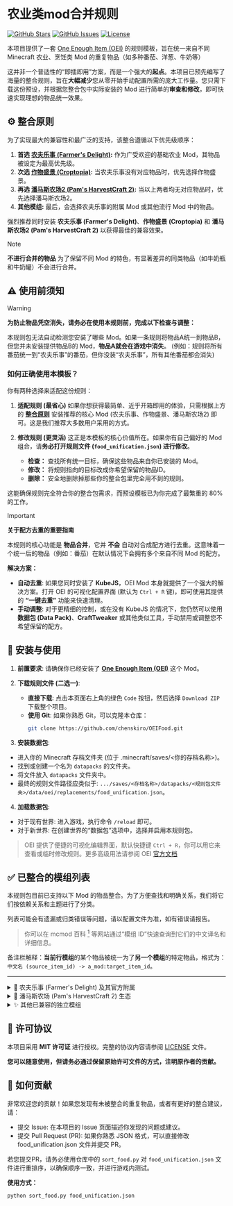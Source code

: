 # 农业类mod合并规则

[![GitHub Stars](https://img.shields.io/github/stars/chenskiro/OEIFood?style=flat-square)](https://github.com/chenskiro/OEIFood/stargazers)
[![GitHub Issues](https://img.shields.io/github/issues/chenskiro/OEIFood?style=flat-square)](https://github.com/chenskiro/OEIFood/issues)
[![License](https://img.shields.io/github/license/chenskiro/OEIFood?style=flat-square)](https://github.com/chenskiro/OEIFood/blob/main/LICENSE)

本项目提供了一套 [One Enough Item (OEI)](https://github.com/Tower-of-Sighs/OneEnoughItem) 的规则模板，旨在统一来自不同 Minecraft 农业、烹饪类 Mod 的重复物品（如多种番茄、洋葱、牛奶等）

这并非一个普适性的“即插即用”方案，而是一个强大的**起点**。本项目已预先编写了海量的整合规则，旨在**大幅减少**您从零开始手动配置所需的庞大工作量。您只需下载这份预设，并根据您整合包中实际安装的 Mod 进行简单的**审查和修改**，即可快速实现理想的物品统一效果。

## ⚙️ 整合原则
 
为了实现最大的兼容性和最广泛的支持，该整合遵循以下优先级顺序：
 
1.  **首选 [农夫乐事 (Farmer's Delight)](https://www.curseforge.com/minecraft/mc-mods/farmers-delight):** 作为广受欢迎的基础农业 Mod，其物品被设定为最高优先级。
2.  **次选 [作物盛景 (Croptopia)](https://www.curseforge.com/minecraft/mc-mods/croptopia-fabric):** 当农夫乐事没有对应物品时，优先选择作物盛景。
3.  **再选 [潘马斯农场2 (Pam's HarvestCraft 2)](https://www.curseforge.com/minecraft/mc-mods/pams-harvestcraft-2-food-core):** 当以上两者均无对应物品时，优先选择潘马斯农场2。
4.  **其他模组:** 最后，会选择农夫乐事的附属 Mod 或其他流行 Mod 中的物品。
 
强烈推荐同时安装 **农夫乐事 (Farmer's Delight)**、**作物盛景 (Croptopia)** 和 **潘马斯农场2 (Pam's HarvestCraft 2)** 以获得最佳的兼容效果。

> [!NOTE]
> **不进行合并的物品**
> 为了保留不同 Mod 的特色，有显著差异的同类物品（如牛奶瓶和牛奶罐）不会进行合并。

## ⚠️ 使用前须知
 
> [!WARNING]
> **为防止物品凭空消失，请务必在使用本规则前，完成以下检查与调整：**
>
> 本规则包无法自动检测您安装了哪些 Mod。如果一条规则将物品A统一到物品B，但您并未安装提供物品B的 Mod，**物品A就会在游戏中消失**。
> (例如：规则将所有番茄统一到“农夫乐事”的番茄，但你没装“农夫乐事”，所有其他番茄都会消失)
 
### 如何正确使用本模板？
 
你有两种选择来适配这份规则：
 
1.  **适配规则 (最省心)**
    如果你想获得最简单、近乎开箱即用的体验，只需根据上方的 **[整合原则](#%EF%B8%8F-整合原则)** 安装推荐的核心 Mod (农夫乐事、作物盛景、潘马斯农场2) 即可。这是我们推荐大多数用户采用的方式。
 
2.  **修改规则 (更灵活)**
    这正是本模板的核心价值所在。如果你有自己偏好的 Mod 组合，请**务必打开规则文件 (`food_unification.json`) 进行修改**。
    *   **检查：** 查找所有统一目标，确保这些物品来自你已安装的 Mod。
    *   **修改：** 将规则指向的目标改成你希望保留的物品ID。
    *   **删除：** 安全地删除掉那些你的整合包里完全用不到的规则。
 
这能确保规则完全符合你的整合包需求，而预设模板已为你完成了最繁重的 80% 的工作。

> [!IMPORTANT]
> **关于配方去重的重要指南**
> 
> 本规则的核心功能是 **物品合并**，它并 **不会** 自动对合成配方进行去重。这意味着一个统一后的物品（例如：番茄）在默认情况下会拥有多个来自不同 Mod 的配方。
>
> **解决方案：**
> - **自动去重**: 如果您同时安装了 **KubeJS**，OEI Mod 本身就提供了一个强大的解决方案。打开 OEI 的可视化配置界面 (默认为 `Ctrl + R` 键)，即可使用其提供的 **“一键去重”** 功能来快速清理。
> - **手动调整**: 对于更精细的控制，或在没有 KubeJS 的情况下，您仍然可以使用 **数据包 (Data Pack)**、**CraftTweaker** 或其他类似工具，手动禁用或调整您不希望保留的配方。


## 🔧 安装与使用
 
1. **前置要求**: 请确保你已经安装了 [**One Enough Item (OEI)**](https://github.com/Tower-of-Sighs/OneEnoughItem) 这个 Mod。
 
2.  **下载规则文件 (二选一)**:
    *   **直接下载**: 点击本页面右上角的绿色 `Code` 按钮，然后选择 `Download ZIP` 下载整个项目。
    *   **使用 Git**: 如果你熟悉 Git，可以克隆本仓库：
        ```bash
        git clone https://github.com/chenskiro/OEIFood.git
        ```

3. **安装数据包**:
- 进入你的 Minecraft 存档文件夹 (位于 .minecraft/saves/<你的存档名称>)。
- 找到或创建一个名为 `datapacks` 的文件夹。
- 将文件放入 `datapacks` 文件夹中。
- 最终的规则文件路径应类似于: `.../saves/<存档名称>/datapacks/<规则包文件夹>/data/oei/replacements/food_unification.json`。

4. **加载数据包**:

- 对于现有世界: 进入游戏，执行命令 `/reload` 即可。
- 对于新世界: 在创建世界的“数据包”选项中，选择并启用本规则包。
  
> OEI 提供了便捷的可视化编辑界面，默认快捷键 `Ctrl + R`，你可以用它来查看或临时修改规则。更多高级用法请参阅 OEI [官方文档](https://doc.sighs.cc/docs/OneEnoughItem/intro)

## ✅ 已整合的模组列表

本规则包目前已支持以下 Mod 的物品整合。为了方便查找和明确关系，我们将它们按依赖关系和主题进行了分类。

列表可能会有遗漏或归类错误等问题，请以配置文件为准，如有错误请报告。
 
> 你可以在 mcmod 百科 [<sup>1</sup>](https://www.mcmod.cn/) 等网站通过“模组 ID”快速查询到它们的中文译名和详细信息。

备注栏解释：**当前行模组**的某个物品被统一为了**另一个模组**的特定物品，格式为：`中文名 (source_item_id) -> a_mod:target_item_id`。

---

<details>
<summary>🌿 农夫乐事 (Farmer's Delight) 及其官方附属</summary>

*此分类下的模组均在官方页面明确声明：需要“农夫乐事”作为前置运行。*

| 模组名称 (Mod Name) & ID | 备注 (Notes) |
| :--- | :--- |
| **Farmer's Delight** (`farmersdelight`) | **核心模组** |
| Argentina's Delight (`argentinas_delight`) | — |
| Brazilian Delight (`braziliandelight`) | — |
| Collector's Reap (`collectorsreap`) | — |
| Corn Delight (`corn_delight`) | — |
| Cultural Delights (`culturaldelights`) | — |
| Dumplings Delight (`dumplings_delight`) | — |
| Farmer's Respite (`farmersrespite`) | — |
| Fruits Delight (`fruitsdelight`) | — |
| Manors Bounty (`manors_bounty`) | — |
| Muffins' Thai Delight (`muffins_thaidelight`) | — |
| Rustic Delights (`rusticdelight`) | — |
| Seed Delight (`seeddelight`) | — |
| Ube's Delight (`ubesdelight`) | — |
| Unusual Delights (`unusual_delight`) | — |
| Vintage Delight (`vintagedelight`) | — |

</details>

<details>
<summary>🍎 潘马斯农场 (Pam's HarvestCraft 2) 生态</summary>

*潘马斯农场独立生态系统的核心模组。*

| 模组名称 (Mod Name) & ID |
| :--- |
| **Pam's HarvestCraft 2 - Crops** (`pamhc2crops`) |
| **Pam's HarvestCraft 2 - Trees** (`pamhc2trees`) |

</details>

<details>
<summary>✨ 其他已兼容的独立模组</summary>

| 模组名称 (Mod Name) & ID | 备注 (Notes) |
| :--- | :--- |
| Alex's Mobs (`alexsmobs`) | — |
| Biomes O' Plenty (`biomesoplenty`) | — |
| Bountiful Fares (`bountifulfares`) | — |
| Crock Pot (`crockpot`) | — |
| Croptopia (`croptopia`) | — |
| Farm and Charm (`farm_and_charm`) | — |
| Flavor Immersed Daily (`flavor_immersed_daily`) | `大白菜 (chineseleaves) -> dumplings_delight:chinese_cabbage` |
| Jellyfishing (`jellyfishing`) | — |
| Kaleidoscope Cookery (`kaleidoscope_cookery`) | — |
| Kitchenkarrot (`kitchenkarrot`) | — |
| Lt2 (`ltc2`) | — |
| MineColonies (`minecolonies`) | — |
| Neapolitan (`neapolitan`) | — |
| Pasterdream (`pasterdream`) | — |
| Productive Trees (`productivetrees`) | — |
| Sakura (`sakura`) | `红豆 (red_bean) -> neapolitan:adzuki_beans` |
| Simple Farming (`simplefarming`) | — |
| Sushi Go Crafting (`sushigocrafting`) | `黄瓜片 (cucumber_slices) -> culturaldelights:cut_cucumber` |
| Tea Story (`teastory`) | `大白菜 (chinese_cabbage) -> dumplings_delight:chinese_cabbage` |
| Thermal Series (`thermal`) | — |
| Vanilla Cookbook (`vanillacookbook`) | — |
| Vinery (`vinery`) | — |
| Youkai's Homecoming (`youkaishomecoming`) | `红豆 (redbean) -> neapolitan:adzuki_beans` |
| Youkai's Feasts (`youkaisfeasts`) | `红豆 (redbean) -> neapolitan:adzuki_beans` |

</details>

## 📜 许可协议
 
本项目采用 **MIT 许可证** 进行授权。完整的协议内容请参阅 [LICENSE](LICENSE) 文件。

**您可以随意使用，但请务必通过保留原始许可文件的方式，注明原作者的贡献。**

## 🤝 如何贡献
非常欢迎您的贡献！如果您发现有未被整合的重复物品，或者有更好的整合建议，请：

- 提交 Issue: 在本项目的 Issue 页面描述你发现的问题或建议。
- 提交 Pull Request (PR): 如果你熟悉 JSON 格式，可以直接修改 food_unification.json 文件并提交 PR。

若您提交PR，请务必使用仓库中的 `sort_food.py` 对 `food_unification.json` 文件进行重排序，以确保顺序一致，并进行游戏内测试。

**使用方式：**
```bash
python sort_food.py food_unification.json
